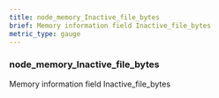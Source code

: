 ```yaml
---
title: node_memory_Inactive_file_bytes
brief: Memory information field Inactive_file_bytes
metric_type: gauge
---
```

### node_memory_Inactive_file_bytes

Memory information field Inactive_file_bytes